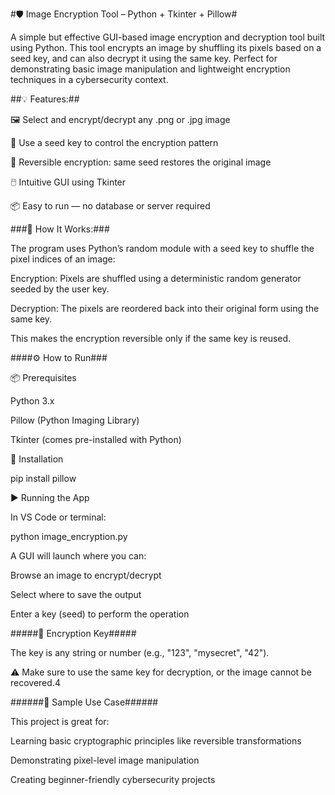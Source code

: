 #🛡️ Image Encryption Tool – Python + Tkinter + Pillow#

A simple but effective GUI-based image encryption and decryption tool built using Python. 
This tool encrypts an image by shuffling its pixels based on a seed key, and can also decrypt it using the same key.
Perfect for demonstrating basic image manipulation and lightweight encryption techniques in a cybersecurity context.


##💡 Features:##

🖼️ Select and encrypt/decrypt any .png or .jpg image

🔐 Use a seed key to control the encryption pattern

🔁 Reversible encryption: same seed restores the original image

🖱️ Intuitive GUI using Tkinter

📦 Easy to run — no database or server required


###📸 How It Works:###

The program uses Python’s random module with a seed key to shuffle the pixel indices of an image:

Encryption: Pixels are shuffled using a deterministic random generator seeded by the user key.

Decryption: The pixels are reordered back into their original form using the same key.

This makes the encryption reversible only if the same key is reused.

####⚙️ How to Run###

📦 Prerequisites

Python 3.x

Pillow (Python Imaging Library)

Tkinter (comes pre-installed with Python)

🔧 Installation

pip install pillow

▶️ Running the App

In VS Code or terminal:

python image_encryption.py

A GUI will launch where you can:

Browse an image to encrypt/decrypt

Select where to save the output

Enter a key (seed) to perform the operation


#####🔐 Encryption Key#####

The key is any string or number (e.g., "123", "mysecret", "42").

⚠️ Make sure to use the same key for decryption, or the image cannot be recovered.4


######📌 Sample Use Case######

This project is great for:

Learning basic cryptographic principles like reversible transformations

Demonstrating pixel-level image manipulation

Creating beginner-friendly cybersecurity projects



